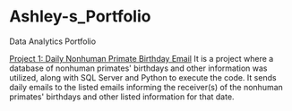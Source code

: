 # Ashley-s_Portfolio
Data Analytics Portfolio

[Project 1: Daily Nonhuman Primate Birthday Email](https://github.com/Ashley-Gooch/Ashley-s_Portfolio/blob/main/Improved%20NHP%20Birthday%20Code.txt)
It is a project where a database of nonhuman primates' birthdays and other information was utilized, along with SQL Server and Python to execute the code. It sends daily emails to the listed emails informing the receiver(s) of the nonhuman primates' birthdays and other listed information for that date.
